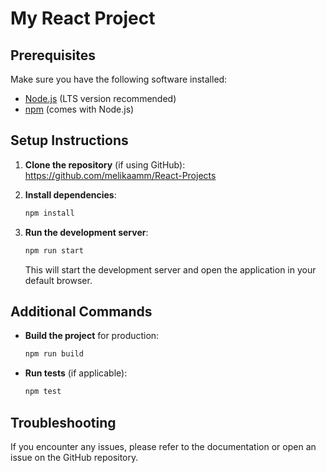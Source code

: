 # My React Project

## Prerequisites
Make sure you have the following software installed:
- [Node.js](https://nodejs.org/) (LTS version recommended)
- [npm](https://www.npmjs.com/) (comes with Node.js)

## Setup Instructions

1. **Clone the repository** (if using GitHub):
    https://github.com/melikaamm/React-Projects

2. **Install dependencies**:
    ```sh
    npm install
    ```

3. **Run the development server**:
    ```sh
    npm run start
    ```

    This will start the development server and open the application in your default browser.

## Additional Commands

- **Build the project** for production:
    ```sh
    npm run build
    ```

- **Run tests** (if applicable):
    ```sh
    npm test
    ```

## Troubleshooting

If you encounter any issues, please refer to the documentation or open an issue on the GitHub repository.
